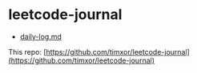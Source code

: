 # leetcode-journal


- [daily-log.md](./daily-log.md)


This repo: [https://github.com/timxor/leetcode-journal](https://github.com/timxor/leetcode-journal)


